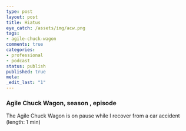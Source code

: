 ```yaml
---
type: post
layout: post
title: Hiatus
eye_catch: /assets/img/acw.png
tags:
- agile-chuck-wagon
comments: true
categories:
- professional
- podcast
status: publish
published: true
meta:
_edit_last: "1"
---
```


### Agile Chuck Wagon, season , episode 

The Agile Chuck Wagon is on pause while I recover from a car accident (length: 1 min)
